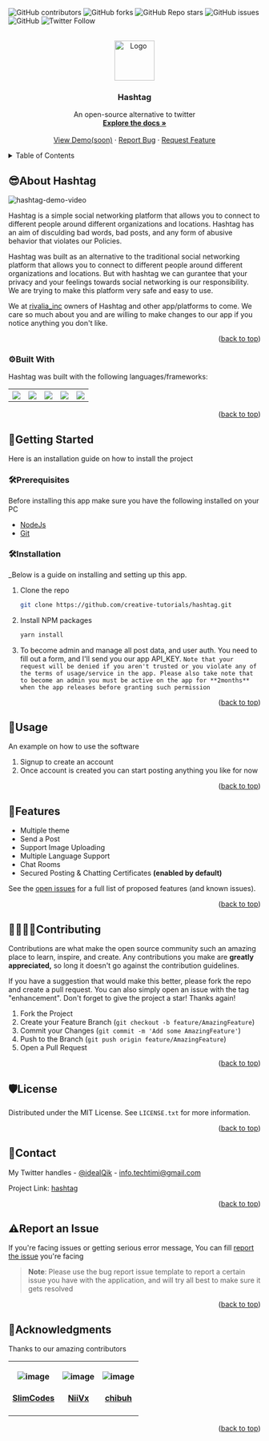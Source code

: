 <a name="readme-top"></a>

![GitHub contributors](https://img.shields.io/github/contributors/creative-tutorials/hashtag?style=for-the-badge)
![GitHub forks](https://img.shields.io/github/forks/creative-tutorials/hashtag?style=for-the-badge)
![GitHub Repo stars](https://img.shields.io/github/stars/creative-tutorials/hashtag?style=for-the-badge)
![GitHub issues](https://img.shields.io/github/issues/creative-tutorials/hashtag?style=for-the-badge)
![GitHub](https://img.shields.io/github/license/creative-tutorials/hashtag?color=blue&style=for-the-badge)
![Twitter Follow](https://img.shields.io/twitter/follow/idealQik?color=1B9C9A&style=for-the-badge)



<!-- PROJECT LOGO -->
<br />
<div align="center">
  <a href="https://github.com/creative-tutorials/hashtag">
    <img src="public/icon.png" alt="Logo" width="80" height="80">
  </a>

  <h3 align="center">Hashtag</h3>

  <p align="center">
    An open-source alternative to twitter
    <br />
    <a href="#readme"><strong>Explore the docs »</strong></a>
    <br />
    <br />
    <a href="https://github.com/creative-tutorials/hashtag">View Demo(soon)</a>
    ·
    <a href="https://github.com/creative-tutorials/hashtag/issues">Report Bug</a>
    ·
    <a href="https://github.com/creative-tutorials/hashtag/issues">Request Feature</a>
  </p>
</div>



<!-- TABLE OF CONTENTS -->
<details>
  <summary>Table of Contents</summary>
  <ol>
    <li>
      <a href="#😎about-hashtag">About The Project</a>
      <ul>
        <li><a href="#⚙built-with">Built With</a></li>
      </ul>
    </li>
    <li>
      <a href="#📣getting-started">Getting Started</a>
      <ul>
        <li><a href="#🛠prerequisites">Prerequisites</a></li>
        <li><a href="#🛠installation">Installation</a></li>
      </ul>
    </li>
    <li><a href="#🔭usage">Usage</a></li>
    <li><a href="#🧪features">Features</a></li>
    <li><a href="#👨‍👩‍👧‍👦contributing">Contributing</a></li>
    <li><a href="#🛡license">License</a></li>
    <li><a href="#📩contact">Contact</a></li>
    <li><a href="#🤝acknowledgments">Acknowledgments</a></li>
  </ol>
</details>



<!-- ABOUT THE PROJECT -->

## 😎About Hashtag

![hashtag-demo-video](demo.gif)

Hashtag is a simple social networking platform that allows you to connect to different people around different organizations and locations. Hashtag has an aim of disculding bad words, bad posts, and any form of abusive behavior that violates our Policies.

Hashtag was built as an alternative to the traditional social networking platform that allows you to connect to different people around different organizations and locations. But with hashtag we can gurantee that your privacy and your feelings towards social networking is our responsibility. We are trying to make this platform very safe and easy to use. 

We at [rivalia_inc](https://twitter.com/rivalia_inc) owners of Hashtag and other app/platforms to come. We care so much about you and are willing to make changes to our app if you notice anything you don't like.

<p align="right">(<a href="#readme-top">back to top</a>)</p>



### ⚙Built With

Hashtag was built with the following languages/frameworks:

<table>
<tr>
<th>

<a href="https://reactjs.org/">

<img src="https://shields.io/badge/React-2A3143?logo=react&style=for-the-badge" />

</th>

<th>

<a href="https://expressjs.com/">

<img src="https://shields.io/badge/Express-2A3143?logo=express&style=for-the-badge" />

</a>
</th>

<th>

<a href="https://nodejs.org/">

<img src="https://shields.io/badge/Nodejs-2A3143?logo=node.js&style=for-the-badge" />

</a>
</th>

<th>

<a href="https://firebase.google.com/">

<img src="https://shields.io/badge/Firebase-2A3143?logo=firebase&style=for-the-badge" />

</a>
</th>

<th>

<a href="https://www.mongodb.com/">

<img src="https://shields.io/badge/MongoDB-2A3143?logo=mongodb&style=for-the-badge" />

</a>
</th>

</tr>
</table>

<p align="right">(<a href="#readme-top">back to top</a>)</p>



<!-- GETTING STARTED -->
## 📣Getting Started

Here is an installation guide on how to install the project

### 🛠Prerequisites

Before installing this app make sure you have the following installed on your PC

- [NodeJs](https://nodejs.org/en/download/)
- [Git](https://git-scm.com/downloads)

### 🛠Installation

_Below is a guide on installing and setting up this app.

1. Clone the repo
   ```sh
   git clone https://github.com/creative-tutorials/hashtag.git
   ```
2. Install NPM packages
   ```sh
   yarn install
   ```
3. To become admin and manage all post data, and user auth. You need to fill out a form, and I'll send you our app API_KEY. `Note that your request will be denied if you aren't trusted or you violate any of the terms of usage/service in the app. Please also take note that to become an admin you must be active on the app for **2months** when the app releases before granting such permission` 

<p align="right">(<a href="#readme-top">back to top</a>)</p>



<!-- USAGE EXAMPLES -->
## 🔭Usage

An example on how to use the software

1. Signup to create an account
2. Once account is created you can start posting anything you like for now

<!-- _For more examples, please refer to the [Documentation](https://example.com)_ -->

<p align="right">(<a href="#readme-top">back to top</a>)</p>



<!-- ROADMAP -->
## 🧪Features

- Multiple theme
- Send a Post
- Support Image Uploading
- Multiple Language Support
- Chat Rooms
- Secured Posting & Chatting Certificates **(enabled by default)**

See the [open issues](https://github.com/creative-tutorials/hashtag/issues) for a full list of proposed features (and known issues).

<p align="right">(<a href="#readme-top">back to top</a>)</p>



<!-- CONTRIBUTING -->
## 👨‍👩‍👧‍👦Contributing

Contributions are what make the open source community such an amazing place to learn, inspire, and create. Any contributions you make are **greatly appreciated,** so long it doesn't go against the contribution guidelines.

If you have a suggestion that would make this better, please fork the repo and create a pull request. You can also simply open an issue with the tag "enhancement".
Don't forget to give the project a star! Thanks again!

1. Fork the Project
2. Create your Feature Branch (`git checkout -b feature/AmazingFeature`)
3. Commit your Changes (`git commit -m 'Add some AmazingFeature'`)
4. Push to the Branch (`git push origin feature/AmazingFeature`)
5. Open a Pull Request

<p align="right">(<a href="#readme-top">back to top</a>)</p>



<!-- LICENSE -->
## 🛡License

Distributed under the MIT License. See `LICENSE.txt` for more information.

<p align="right">(<a href="#readme-top">back to top</a>)</p>



<!-- CONTACT -->
## 📩Contact

My Twitter handles - [@idealQik](https://twitter.com/IdealQik) - info.techtimi@gmail.com

Project Link: [hashtag](https://github.com/creative-tutorials/hashtag/)

<p align="right">(<a href="#readme-top">back to top</a>)</p>

<!-- HELPER -->

## ⚠Report an Issue

If you're facing issues or getting serious error message, You can fill [report the issue](https://github.com/creative-tutorials/hashtag/issues/new/choose) you're facing

> **Note**: Please use the bug report issue template to report a certain issue you have with the application, and will try all best to make sure it gets resolved


<p align="right">(<a href="#readme-top">back to top</a>)</p>

<!-- ACKNOWLEDGMENTS -->
## 🤝Acknowledgments

Thanks to our amazing contributors

<table>
<tr>
<th>

![image](https://user-images.githubusercontent.com/68476321/196456230-d40721c0-b68a-4ff6-ad3c-57ecba5593c0.png)

#### [SlimCodes](https://github.com/slim-codes)
</th>
<th>

![image](https://avatars.githubusercontent.com/u/18625617?s=64&v=4)

#### [NiiVx](https://github.com/NiiVx)

</th>
<th>

![image](https://avatars.githubusercontent.com/u/74678752?s=64&v=4)

#### [chibuh](https://github.com/chibuh)

</th>
</tr>
</table>

<!-- * [Choose an Open Source License](https://choosealicense.com)
* [GitHub Emoji Cheat Sheet](https://www.webpagefx.com/tools/emoji-cheat-sheet)
* [Malven's Flexbox Cheatsheet](https://flexbox.malven.co/)
* [Malven's Grid Cheatsheet](https://grid.malven.co/)
* [Img Shields](https://shields.io)
* [GitHub Pages](https://pages.github.com)
* [Font Awesome](https://fontawesome.com)
* [React Icons](https://react-icons.github.io/react-icons/search) -->

<p align="right">(<a href="#readme-top">back to top</a>)</p>



<!-- MARKDOWN LINKS & IMAGES -->
<!-- https://www.markdownguide.org/basic-syntax/#reference-style-links -->
[contributors-shield]: https://img.shields.io/github/contributors/othneildrew/Best-README-Template.svg?style=for-the-badge
[contributors-url]: https://github.com/othneildrew/Best-README-Template/graphs/contributors
[forks-shield]: https://img.shields.io/github/forks/othneildrew/Best-README-Template.svg?style=for-the-badge
[forks-url]: https://github.com/othneildrew/Best-README-Template/network/members
[stars-shield]: https://img.shields.io/github/stars/othneildrew/Best-README-Template.svg?style=for-the-badge
[stars-url]: https://github.com/othneildrew/Best-README-Template/stargazers
[issues-shield]: https://img.shields.io/github/issues/othneildrew/Best-README-Template.svg?style=for-the-badge
[issues-url]: https://github.com/othneildrew/Best-README-Template/issues
[license-shield]: https://img.shields.io/github/license/othneildrew/Best-README-Template.svg?style=for-the-badge
[license-url]: https://github.com/othneildrew/Best-README-Template/blob/master/LICENSE.txt
[linkedin-shield]: https://img.shields.io/badge/-LinkedIn-black.svg?style=for-the-badge&logo=linkedin&colorB=555
[linkedin-url]: https://linkedin.com/in/othneildrew
[product-screenshot]: images/screenshot.png
[Next.js]: https://img.shields.io/badge/next.js-000000?style=for-the-badge&logo=nextdotjs&logoColor=white
[Next-url]: https://nextjs.org/
[React.js]: https://img.shields.io/badge/React-20232A?style=for-the-badge&logo=react&logoColor=61DAFB
[React-url]: https://reactjs.org/
[Vue.js]: https://img.shields.io/badge/Vue.js-35495E?style=for-the-badge&logo=vuedotjs&logoColor=4FC08D
[Vue-url]: https://vuejs.org/
[Angular.io]: https://img.shields.io/badge/Angular-DD0031?style=for-the-badge&logo=angular&logoColor=white
[Angular-url]: https://angular.io/
[Svelte.dev]: https://img.shields.io/badge/Svelte-4A4A55?style=for-the-badge&logo=svelte&logoColor=FF3E00
[Svelte-url]: https://svelte.dev/
[Laravel.com]: https://img.shields.io/badge/Laravel-FF2D20?style=for-the-badge&logo=laravel&logoColor=white
[Laravel-url]: https://laravel.com
[Bootstrap.com]: https://img.shields.io/badge/Bootstrap-563D7C?style=for-the-badge&logo=bootstrap&logoColor=white
[Bootstrap-url]: https://getbootstrap.com
[JQuery.com]: https://img.shields.io/badge/jQuery-0769AD?style=for-the-badge&logo=jquery&logoColor=white
[JQuery-url]: https://jquery.com 
